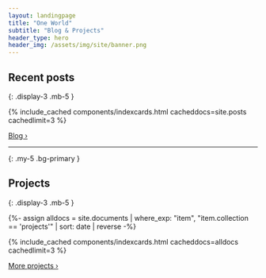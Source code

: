 ```yaml
---
layout: landingpage
title: "One World"
subtitle: "Blog & Projects"
header_type: hero
header_img: /assets/img/site/banner.png
---
```


## Recent posts
{: .display-3 .mb-5 }


{% include_cached components/indexcards.html cacheddocs=site.posts cachedlimit=3 %}

<div class="text-right mx-3">
		<a href="./blog/" class="btn text-primary">Blog &rsaquo;</a>
</div>

* * *
{: .my-5 .bg-primary }


## Projects
{: .display-3 .mb-5 }

{%- assign alldocs = site.documents | 
                          where_exp: "item", "item.collection == 'projects'" | sort: date | reverse -%}

{% include_cached components/indexcards.html cacheddocs=alldocs cachedlimit=3 %}

<div class="text-right mx-3">
		<a href="./projects" class="btn text-primary">More projects &rsaquo;</a>
</div>